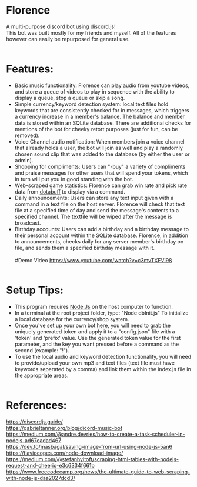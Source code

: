 

# Florence
A multi-purpose discord bot using discord.js!  
This bot was built mostly for my friends and myself. All of the features however can easily be repurposed for general use.<br><br>
# Features:<br>
* Basic music functionality: Florence can play audio from youtube videos, and store a queue of videos to play in sequence with the ability to display a queue, stop a queue or skip a song.<br>
* Simple currency/keyword detection system: local text files hold keywords that are consistently checked for in messages, which triggers a currency increase in a member's balance. The balance and member data is stored within an SQLite database. There are additional checks for mentions of the bot for cheeky retort purposes (just for fun, can be removed).<br>
* Voice Channel audio notification: When members join a voice channel that already holds a user, the bot will join as well and play a randomly chosen sound clip that was added to the database (by either the user or admin).<br>
* Shopping for compliments: Users can "-buy" a variety of compliments and praise messages for other users that will spend your tokens, which in turn will put you in good standing with the bot.<br>
* Web-scraped game statistics: Florence can grab win rate and pick rate data from [dotabuff](https://www.dotabuff.com/) to display via a command.<br>
* Daily announcements: Users can store any text input given with a command in a text file on the host server. Florence will check that text file at a specified time of day and send the message's contents to a specified channel. The textfile will be wiped after the message is broadcast.<br>
* Birthday accounts: Users can add a birthday and a birthday message to their personal account within the SQLite database. Florence, in addition to announcements, checks daily for any server member's birthday on file, and sends them a specified birthday message with it.
<br><br>
#Demo Video
https://www.youtube.com/watch?v=c3mvTXFVl98
<br><br>
# Setup Tips:<br>
* This program requires [Node.Js](https://nodejs.org/en/) on the host computer to function.<br>
* In a terminal at the root project folder, type: "Node dbInit.js" To initialize a local database for the currency/shop system.<br>
* Once you've set up your own bot [here](https://discord.com/developers/applications/ ), you will need to grab the uniquely generated token and apply it to a "config.json" file with a 'token' and 'prefix' value. Use the generated token value for the first parameter, and the key you want pressed before a command as the second (example: "!").<br>
* To use the local audio and keyword detection functionality, you will need to provide/upload your own mp3 and text files (text file must have keywords seperated by a comma) and link them within the index.js file in the appropriate areas.<br><br>
# References:<br>
https://discordjs.guide/<br>
https://gabrieltanner.org/blog/dicord-music-bot<br>
https://medium.com/@andre.devries/how-to-create-a-task-scheduler-in-nodejs-ad67eadad467<br>
https://dev.to/masbagal/saving-image-from-url-using-node-js-5an6<br>
https://flaviocopes.com/node-download-image/<br>
https://medium.com/@stefanhyltoft/scraping-html-tables-with-nodejs-request-and-cheerio-e3c6334f661b<br>
https://www.freecodecamp.org/news/the-ultimate-guide-to-web-scraping-with-node-js-daa2027dcd3/

